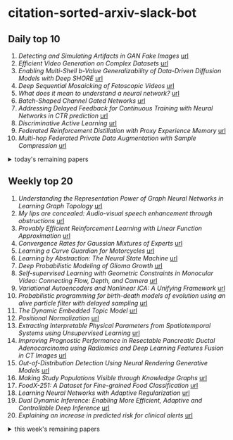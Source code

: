 # citation-sorted-arxiv-slack-bot

## Daily top 10
1. *Detecting and Simulating Artifacts in GAN Fake Images* [url](http://arxiv.org/abs/1907.06515v1)
2. *Efficient Video Generation on Complex Datasets* [url](http://arxiv.org/abs/1907.06571v1)
3. *Enabling Multi-Shell b-Value Generalizability of Data-Driven Diffusion Models with Deep SHORE* [url](http://arxiv.org/abs/1907.06319v1)
4. *Deep Sequential Mosaicking of Fetoscopic Videos* [url](http://arxiv.org/abs/1907.06543v1)
5. *What does it mean to understand a neural network?* [url](http://arxiv.org/abs/1907.06374v1)
6. *Batch-Shaped Channel Gated Networks* [url](http://arxiv.org/abs/1907.06627v1)
7. *Addressing Delayed Feedback for Continuous Training with Neural Networks in CTR prediction* [url](http://arxiv.org/abs/1907.06558v1)
8. *Discriminative Active Learning* [url](http://arxiv.org/abs/1907.06347v1)
9. *Federated Reinforcement Distillation with Proxy Experience Memory* [url](http://arxiv.org/abs/1907.06536v1)
10. *Multi-hop Federated Private Data Augmentation with Sample Compression* [url](http://arxiv.org/abs/1907.06426v1)
<details><summary>today's remaining papers</summary>
  <ol start=11>
    <li><i>Noise-Stable Rigid Graphs for Euclidean Embedding</i> <a href="http://arxiv.org/abs/1907.06441v1">url</a></li>
    <li><i>Multi-scale Graph-based Grading for Alzheimer's Disease Prediction</i> <a href="http://arxiv.org/abs/1907.06625v1">url</a></li>
    <li><i>Revealing posturographic features associated with the risk of falling in patients with Parkinsonian syndromes via machine learning</i> <a href="http://arxiv.org/abs/1907.06614v1">url</a></li>
    <li><i>Sequence Level Semantics Aggregation for Video Object Detection</i> <a href="http://arxiv.org/abs/1907.06390v1">url</a></li>
    <li><i>DeepSUM: Deep neural network for Super-resolution of Unregistered Multitemporal images</i> <a href="http://arxiv.org/abs/1907.06490v1">url</a></li>
    <li><i>Exploring Deep Anomaly Detection Methods Based on Capsule Net</i> <a href="http://arxiv.org/abs/1907.06312v1">url</a></li>
    <li><i>Improving the Harmony of the Composite Image by Spatial-Separated Attention Module</i> <a href="http://arxiv.org/abs/1907.06406v1">url</a></li>
    <li><i>Experimental machine learning quantum homodyne tomography</i> <a href="http://arxiv.org/abs/1907.06589v1">url</a></li>
    <li><i>An Efficient Framework for Visible-Infrared Cross Modality Person Re-Identification</i> <a href="http://arxiv.org/abs/1907.06498v1">url</a></li>
    <li><i>Proximal Policy Optimization with Mixed Distributed Training</i> <a href="http://arxiv.org/abs/1907.06479v1">url</a></li>
    <li><i>A Dual Memory Structure for Efficient Use of Replay Memory in Deep Reinforcement Learning</i> <a href="http://arxiv.org/abs/1907.06396v1">url</a></li>
    <li><i>Markov chain Monte Carlo algorithms with sequential proposals</i> <a href="http://arxiv.org/abs/1907.06544v1">url</a></li>
    <li><i>Concept-Centric Visual Turing Tests for Method Validation</i> <a href="http://arxiv.org/abs/1907.06414v1">url</a></li>
    <li><i>A Causal Bayesian Networks Viewpoint on Fairness</i> <a href="http://arxiv.org/abs/1907.06430v1">url</a></li>
    <li><i>Quick, Stat!: A Statistical Analysis of the Quick, Draw! Dataset</i> <a href="http://arxiv.org/abs/1907.06417v1">url</a></li>
    <li><i>Medical Concept Representation Learning from Claims Data and Application to Health Plan Payment Risk Adjustment</i> <a href="http://arxiv.org/abs/1907.06600v1">url</a></li>
    <li><i>Controlling Model Complexity in Probabilistic Model-Based Dynamic Optimization of Neural Network Structures</i> <a href="http://arxiv.org/abs/1907.06341v1">url</a></li>
    <li><i>Mitigating the Hubness Problem for Zero-Shot Learning of 3D Objects</i> <a href="http://arxiv.org/abs/1907.06371v1">url</a></li>
    <li><i>Robust Nonlinear Component Estimation with Tikhonov Regularization</i> <a href="http://arxiv.org/abs/1907.06496v1">url</a></li>
    <li><i>Multimodal deep networks for text and image-based document classification</i> <a href="http://arxiv.org/abs/1907.06370v1">url</a></li>
    <li><i>Ranking sentences from product description & bullets for better search</i> <a href="http://arxiv.org/abs/1907.06330v1">url</a></li>
    <li><i>Unsupervised Fault Detection in Varying Operating Conditions</i> <a href="http://arxiv.org/abs/1907.06481v1">url</a></li>
    <li><i>Motorway Traffic Flow Prediction using Advanced Deep Learning</i> <a href="http://arxiv.org/abs/1907.06356v1">url</a></li>
    <li><i>RaKUn: Rank-based Keyword extraction via Unsupervised learning and Meta vertex aggregation</i> <a href="http://arxiv.org/abs/1907.06458v1">url</a></li>
    <li><i>Recovery Guarantees for Compressible Signals with Adversarial Noise</i> <a href="http://arxiv.org/abs/1907.06565v1">url</a></li>
    <li><i>A Dimension-free Algorithm for Contextual Continuum-armed Bandits</i> <a href="http://arxiv.org/abs/1907.06550v1">url</a></li>
    <li><i>A Novel User Representation Paradigm for Making Personalized Candidate Retrieval</i> <a href="http://arxiv.org/abs/1907.06323v1">url</a></li>
    <li><i>Color Cerberus</i> <a href="http://arxiv.org/abs/1907.06483v1">url</a></li>
    <li><i>Audits as Evidence: Experiments, Ensembles, and Enforcement</i> <a href="http://arxiv.org/abs/1907.06622v1">url</a></li>
    <li><i>Agglomerative Attention</i> <a href="http://arxiv.org/abs/1907.06607v1">url</a></li>
    <li><i>Improved Hybrid Layered Image Compression using Deep Learning and Traditional Codecs</i> <a href="http://arxiv.org/abs/1907.06566v1">url</a></li>
    <li><i>A study on the Interpretability of Neural Retrieval Models using DeepSHAP</i> <a href="http://arxiv.org/abs/1907.06484v1">url</a></li>
    <li><i>Dynamical Systems as Temporal Feature Spaces</i> <a href="http://arxiv.org/abs/1907.06382v1">url</a></li>
    <li><i>Sequential online prediction in the presence of outliers and change points: an instant temporal structure learning approach</i> <a href="http://arxiv.org/abs/1907.06377v1">url</a></li>
    <li><i>CA-RefineNet:A Dual Input WSI Image Segmentation Algorithm Based on Attention</i> <a href="http://arxiv.org/abs/1907.06358v1">url</a></li>
    <li><i>Myers-Briggs Personality Classification and Personality-Specific Language Generation Using Pre-trained Language Models</i> <a href="http://arxiv.org/abs/1907.06333v1">url</a></li>
    <li><i>FastV2C-HandNet: Fast Voxel to Coordinate Hand Pose Estimation with 3D Convolutional Neural Networks</i> <a href="http://arxiv.org/abs/1907.06327v1">url</a></li>
  </ol>
</details>

## Weekly top 20
1. *Understanding the Representation Power of Graph Neural Networks in Learning Graph Topology* [url](http://arxiv.org/abs/1907.05008v1)
2. *My lips are concealed: Audio-visual speech enhancement through obstructions* [url](http://arxiv.org/abs/1907.04975v1)
3. *Provably Efficient Reinforcement Learning with Linear Function Approximation* [url](http://arxiv.org/abs/1907.05388v1)
4. *Convergence Rates for Gaussian Mixtures of Experts* [url](http://arxiv.org/abs/1907.04377v1)
5. *Learning a Curve Guardian for Motorcycles* [url](http://arxiv.org/abs/1907.05738v1)
6. *Learning by Abstraction: The Neural State Machine* [url](http://arxiv.org/abs/1907.03950v1)
7. *Deep Probabilistic Modeling of Glioma Growth* [url](http://arxiv.org/abs/1907.04064v1)
8. *Self-supervised Learning with Geometric Constraints in Monocular Video: Connecting Flow, Depth, and Camera* [url](http://arxiv.org/abs/1907.05820v1)
9. *Variational Autoencoders and Nonlinear ICA: A Unifying Framework* [url](http://arxiv.org/abs/1907.04809v1)
10. *Probabilistic programming for birth-death models of evolution using an alive particle filter with delayed sampling* [url](http://arxiv.org/abs/1907.04615v1)
11. *The Dynamic Embedded Topic Model* [url](http://arxiv.org/abs/1907.05545v1)
12. *Positional Normalization* [url](http://arxiv.org/abs/1907.04312v1)
13. *Extracting Interpretable Physical Parameters from Spatiotemporal Systems using Unsupervised Learning* [url](http://arxiv.org/abs/1907.06011v1)
14. *Improving Prognostic Performance in Resectable Pancreatic Ductal Adenocarcinoma using Radiomics and Deep Learning Features Fusion in CT Images* [url](http://arxiv.org/abs/1907.04822v1)
15. *Out-of-Distribution Detection Using Neural Rendering Generative Models* [url](http://arxiv.org/abs/1907.04572v1)
16. *Making Study Populations Visible through Knowledge Graphs* [url](http://arxiv.org/abs/1907.04358v1)
17. *FoodX-251: A Dataset for Fine-grained Food Classification* [url](http://arxiv.org/abs/1907.06167v1)
18. *Learning Neural Networks with Adaptive Regularization* [url](http://arxiv.org/abs/1907.06288v1)
19. *Dual Dynamic Inference: Enabling More Efficient, Adaptive and Controllable Deep Inference* [url](http://arxiv.org/abs/1907.04523v1)
20. *Explaining an increase in predicted risk for clinical alerts* [url](http://arxiv.org/abs/1907.04911v1)
<details><summary>this week's remaining papers</summary>
  <ol start=21>
    <li><i>Detecting and Simulating Artifacts in GAN Fake Images</i> <a href="http://arxiv.org/abs/1907.06515v1">url</a></li>
    <li><i>The What-If Tool: Interactive Probing of Machine Learning Models</i> <a href="http://arxiv.org/abs/1907.04135v1">url</a></li>
    <li><i>DeepXDE: A deep learning library for solving differential equations</i> <a href="http://arxiv.org/abs/1907.04502v1">url</a></li>
    <li><i>Efficient Video Generation on Complex Datasets</i> <a href="http://arxiv.org/abs/1907.06571v1">url</a></li>
    <li><i>ALFA: Agglomerative Late Fusion Algorithm for Object Detection</i> <a href="http://arxiv.org/abs/1907.06067v1">url</a></li>
    <li><i>Improving Reverberant Speech Training Using Diffuse Acoustic Simulation</i> <a href="http://arxiv.org/abs/1907.03988v1">url</a></li>
    <li><i>Neural Embedding for Physical Manipulations</i> <a href="http://arxiv.org/abs/1907.06143v1">url</a></li>
    <li><i>Enhanced generative adversarial network for 3D brain MRI super-resolution</i> <a href="http://arxiv.org/abs/1907.04835v1">url</a></li>
    <li><i>A New Stereo Benchmarking Dataset for Satellite Images</i> <a href="http://arxiv.org/abs/1907.04404v1">url</a></li>
    <li><i>Large Memory Layers with Product Keys</i> <a href="http://arxiv.org/abs/1907.05242v1">url</a></li>
    <li><i>And the Bit Goes Down: Revisiting the Quantization of Neural Networks</i> <a href="http://arxiv.org/abs/1907.05686v1">url</a></li>
    <li><i>Learning from Thresholds: Fully Automated Classification of Tumor Infiltrating Lymphocytes for Multiple Cancer Types</i> <a href="http://arxiv.org/abs/1907.03960v1">url</a></li>
    <li><i>Enabling Multi-Shell b-Value Generalizability of Data-Driven Diffusion Models with Deep SHORE</i> <a href="http://arxiv.org/abs/1907.06319v1">url</a></li>
    <li><i>Multivariate Time Series Imputation with Variational Autoencoders</i> <a href="http://arxiv.org/abs/1907.04155v1">url</a></li>
    <li><i>Deep Model Compression via Filter Auto-sampling</i> <a href="http://arxiv.org/abs/1907.05642v1">url</a></li>
    <li><i>Evolutionary Multi-Objective Optimization Driven by Generative Adversarial Networks</i> <a href="http://arxiv.org/abs/1907.04482v1">url</a></li>
    <li><i>Deep Sequential Mosaicking of Fetoscopic Videos</i> <a href="http://arxiv.org/abs/1907.06543v1">url</a></li>
    <li><i>Are deep ResNets provably better than linear predictors?</i> <a href="http://arxiv.org/abs/1907.03922v1">url</a></li>
    <li><i>Change point detection for graphical models in presence of missing values</i> <a href="http://arxiv.org/abs/1907.05409v1">url</a></li>
    <li><i>The Landscape of Non-convex Empirical Risk with Degenerate Population Risk</i> <a href="http://arxiv.org/abs/1907.05520v1">url</a></li>
    <li><i>What does it mean to understand a neural network?</i> <a href="http://arxiv.org/abs/1907.06374v1">url</a></li>
    <li><i>Grounding Value Alignment with Ethical Principles</i> <a href="http://arxiv.org/abs/1907.05447v1">url</a></li>
    <li><i>A Highly Efficient Distributed Deep Learning System For Automatic Speech Recognition</i> <a href="http://arxiv.org/abs/1907.05701v1">url</a></li>
    <li><i>MIPaaL: Mixed Integer Program as a Layer</i> <a href="http://arxiv.org/abs/1907.05912v1">url</a></li>
    <li><i>Batch-Shaped Channel Gated Networks</i> <a href="http://arxiv.org/abs/1907.06627v1">url</a></li>
    <li><i>Which Algorithmic Choices Matter at Which Batch Sizes? Insights From a Noisy Quadratic Model</i> <a href="http://arxiv.org/abs/1907.04164v1">url</a></li>
    <li><i>Dual Extrapolation for Sparse Generalized Linear Models</i> <a href="http://arxiv.org/abs/1907.05830v1">url</a></li>
    <li><i>A Neural Architecture for Designing Truthful and Efficient Auctions</i> <a href="http://arxiv.org/abs/1907.05181v1">url</a></li>
    <li><i>A Modular Task-oriented Dialogue System Using a Neural Mixture-of-Experts</i> <a href="http://arxiv.org/abs/1907.05346v1">url</a></li>
    <li><i>GraphSAINT: Graph Sampling Based Inductive Learning Method</i> <a href="http://arxiv.org/abs/1907.04931v1">url</a></li>
    <li><i>Fetal Pose Estimation in Volumetric MRI using a 3D Convolution Neural Network</i> <a href="http://arxiv.org/abs/1907.04500v1">url</a></li>
    <li><i>LakhNES: Improving multi-instrumental music generation with cross-domain pre-training</i> <a href="http://arxiv.org/abs/1907.04868v1">url</a></li>
    <li><i>Adversarial Objects Against LiDAR-Based Autonomous Driving Systems</i> <a href="http://arxiv.org/abs/1907.05418v1">url</a></li>
    <li><i>Gesture-to-Gesture Translation in the Wild via Category-Independent Conditional Maps</i> <a href="http://arxiv.org/abs/1907.05916v1">url</a></li>
    <li><i>Activitynet 2019 Task 3: Exploring Contexts for Dense Captioning Events in Videos</i> <a href="http://arxiv.org/abs/1907.05092v1">url</a></li>
    <li><i>Sparse-to-Dense Hypercolumn Matching for Long-Term Visual Localization</i> <a href="http://arxiv.org/abs/1907.03965v1">url</a></li>
    <li><i>Bayesian Synthesis of Probabilistic Programs for Automatic Data Modeling</i> <a href="http://arxiv.org/abs/1907.06249v1">url</a></li>
    <li><i>ReCoSa: Detecting the Relevant Contexts with Self-Attention for Multi-turn Dialogue Generation</i> <a href="http://arxiv.org/abs/1907.05339v1">url</a></li>
    <li><i>Assessing postural instability during cerebral hypoperfusion using sub-millimeter monocular 3D sway tracking</i> <a href="http://arxiv.org/abs/1907.05376v1">url</a></li>
    <li><i>Unsupervised Adversarial Attacks on Deep Feature-based Retrieval with GAN</i> <a href="http://arxiv.org/abs/1907.05793v1">url</a></li>
    <li><i>Environment Reconstruction with Hidden Confounders for Reinforcement Learning based Recommendation</i> <a href="http://arxiv.org/abs/1907.06584v1">url</a></li>
    <li><i>Faster Neural Network Training with Data Echoing</i> <a href="http://arxiv.org/abs/1907.05550v1">url</a></li>
    <li><i>Learning to Reason with Relational Video Representation for Question Answering</i> <a href="http://arxiv.org/abs/1907.04553v1">url</a></li>
    <li><i>Addressing Delayed Feedback for Continuous Training with Neural Networks in CTR prediction</i> <a href="http://arxiv.org/abs/1907.06558v1">url</a></li>
    <li><i>Multi-Task Recurrent Convolutional Network with Correlation Loss for Surgical Video Analysis</i> <a href="http://arxiv.org/abs/1907.06099v1">url</a></li>
    <li><i>Discriminative Active Learning</i> <a href="http://arxiv.org/abs/1907.06347v1">url</a></li>
    <li><i>Understanding Deep Learning Techniques for Image Segmentation</i> <a href="http://arxiv.org/abs/1907.06119v1">url</a></li>
    <li><i>AVD: Adversarial Video Distillation</i> <a href="http://arxiv.org/abs/1907.05640v1">url</a></li>
    <li><i>A Robust Two-Sample Test for Time Series data</i> <a href="http://arxiv.org/abs/1907.04081v1">url</a></li>
    <li><i>Conditional Independence Testing using Generative Adversarial Networks</i> <a href="http://arxiv.org/abs/1907.04068v1">url</a></li>
    <li><i>k-hop Graph Neural Networks</i> <a href="http://arxiv.org/abs/1907.06051v1">url</a></li>
    <li><i>Learning to learn with quantum neural networks via classical neural networks</i> <a href="http://arxiv.org/abs/1907.05415v1">url</a></li>
    <li><i>Exploration by Optimisation in Partial Monitoring</i> <a href="http://arxiv.org/abs/1907.05772v1">url</a></li>
    <li><i>Fast Estimating Pedestrian Moving State Based on Single 2D Body Pose by Shallow Neural Network</i> <a href="http://arxiv.org/abs/1907.04361v1">url</a></li>
    <li><i>Contextual One-Class Classification in Data Streams</i> <a href="http://arxiv.org/abs/1907.04233v1">url</a></li>
    <li><i>Counterfactual Reasoning for Fair Clinical Risk Prediction</i> <a href="http://arxiv.org/abs/1907.06260v1">url</a></li>
    <li><i>Convergence Analysis of Machine Learning Algorithms for the Numerical Solution of Mean Field Control and Games: I -- The Ergodic Case</i> <a href="http://arxiv.org/abs/1907.05980v1">url</a></li>
    <li><i>Deep-Learning for Tidemark Segmentation in Human Osteochondral Tissues Imaged with Micro-computed Tomography</i> <a href="http://arxiv.org/abs/1907.05089v1">url</a></li>
    <li><i>Vision-and-Dialog Navigation</i> <a href="http://arxiv.org/abs/1907.04957v1">url</a></li>
    <li><i>Federated Reinforcement Distillation with Proxy Experience Memory</i> <a href="http://arxiv.org/abs/1907.06536v1">url</a></li>
    <li><i>Multi-hop Federated Private Data Augmentation with Sample Compression</i> <a href="http://arxiv.org/abs/1907.06426v1">url</a></li>
    <li><i>Noise-Stable Rigid Graphs for Euclidean Embedding</i> <a href="http://arxiv.org/abs/1907.06441v1">url</a></li>
    <li><i>Barnes-Hut Approximation for Point SetGeodesic Shooting</i> <a href="http://arxiv.org/abs/1907.04834v1">url</a></li>
    <li><i>Preselection Bandits under the Plackett-Luce Model</i> <a href="http://arxiv.org/abs/1907.06123v1">url</a></li>
    <li><i>Towards Probabilistic Generative Models Harnessing Graph Neural Networks for Disease-Gene Prediction</i> <a href="http://arxiv.org/abs/1907.05628v1">url</a></li>
    <li><i>Perturbation theory approach to study the latent space degeneracy of Variational Autoencoders</i> <a href="http://arxiv.org/abs/1907.05267v1">url</a></li>
    <li><i>Learning the Wireless V2I Channels Using Deep Neural Networks</i> <a href="http://arxiv.org/abs/1907.04831v1">url</a></li>
    <li><i>Multi-scale Graph-based Grading for Alzheimer's Disease Prediction</i> <a href="http://arxiv.org/abs/1907.06625v1">url</a></li>
    <li><i>Bayesian Optimization in Variational Latent Spaces with Dynamic Compression</i> <a href="http://arxiv.org/abs/1907.04796v1">url</a></li>
    <li><i>Revealing posturographic features associated with the risk of falling in patients with Parkinsonian syndromes via machine learning</i> <a href="http://arxiv.org/abs/1907.06614v1">url</a></li>
    <li><i>Low-rank matrix completion and denoising under Poisson noise</i> <a href="http://arxiv.org/abs/1907.05325v1">url</a></li>
    <li><i>Cross-Domain Complementary Learning with Synthetic Data for Multi-Person Part Segmentation</i> <a href="http://arxiv.org/abs/1907.05193v1">url</a></li>
    <li><i>Signet Ring Cell Detection With a Semi-supervised Learning Framework</i> <a href="http://arxiv.org/abs/1907.03954v1">url</a></li>
    <li><i>Why Blocking Targeted Adversarial Perturbations Impairs the Ability to Learn</i> <a href="http://arxiv.org/abs/1907.05718v1">url</a></li>
    <li><i>All Sparse PCA Models Are Wrong, But Some Are Useful. Part I: Computation of Scores, Residuals and Explained Variance</i> <a href="http://arxiv.org/abs/1907.03989v1">url</a></li>
    <li><i>PC-DARTS: Partial Channel Connections for Memory-Efficient Differentiable Architecture Search</i> <a href="http://arxiv.org/abs/1907.05737v1">url</a></li>
    <li><i>Making AI Forget You: Data Deletion in Machine Learning</i> <a href="http://arxiv.org/abs/1907.05012v1">url</a></li>
    <li><i>Application Inference using Machine Learning based Side Channel Analysis</i> <a href="http://arxiv.org/abs/1907.04428v1">url</a></li>
    <li><i>R-Transformer: Recurrent Neural Network Enhanced Transformer</i> <a href="http://arxiv.org/abs/1907.05572v1">url</a></li>
    <li><i>Sparse Networks from Scratch: Faster Training without Losing Performance</i> <a href="http://arxiv.org/abs/1907.04840v1">url</a></li>
    <li><i>Sequence Level Semantics Aggregation for Video Object Detection</i> <a href="http://arxiv.org/abs/1907.06390v1">url</a></li>
    <li><i>Evaluation of Retinal Image Quality Assessment Networks in Different Color-spaces</i> <a href="http://arxiv.org/abs/1907.05345v1">url</a></li>
    <li><i>Gated-SCNN: Gated Shape CNNs for Semantic Segmentation</i> <a href="http://arxiv.org/abs/1907.05740v1">url</a></li>
    <li><i>More Supervision, Less Computation: Statistical-Computational Tradeoffs in Weakly Supervised Learning</i> <a href="http://arxiv.org/abs/1907.06257v1">url</a></li>
    <li><i>Smile, be Happy :) Emoji Embedding for Visual Sentiment Analysis</i> <a href="http://arxiv.org/abs/1907.06160v1">url</a></li>
    <li><i>Learning a Behavior Model of Hybrid Systems Through Combining Model-Based Testing and Machine Learning (Full Version)</i> <a href="http://arxiv.org/abs/1907.04708v1">url</a></li>
    <li><i>Gain with no Pain: Efficient Kernel-PCA by Nyström Sampling</i> <a href="http://arxiv.org/abs/1907.05226v1">url</a></li>
    <li><i>Striving for Simplicity in Off-policy Deep Reinforcement Learning</i> <a href="http://arxiv.org/abs/1907.04543v1">url</a></li>
    <li><i>Domain Adaptation in Multi-Channel Autoencoder based Features for Robust Face Anti-Spoofing</i> <a href="http://arxiv.org/abs/1907.04048v1">url</a></li>
    <li><i>Deep Pixel-wise Binary Supervision for Face Presentation Attack Detection</i> <a href="http://arxiv.org/abs/1907.04047v1">url</a></li>
    <li><i>Characterization of Overlap in Observational Studies</i> <a href="http://arxiv.org/abs/1907.04138v1">url</a></li>
    <li><i>Learning to Optimize Domain Specific Normalization for Domain Generalization</i> <a href="http://arxiv.org/abs/1907.04275v1">url</a></li>
    <li><i>Multi-Person tracking by multi-scale detection in Basketball scenarios</i> <a href="http://arxiv.org/abs/1907.04637v1">url</a></li>
    <li><i>Privileged Features Distillation for E-Commerce Recommendations</i> <a href="http://arxiv.org/abs/1907.05171v1">url</a></li>
    <li><i>Predicting engagement in online social networks: Challenges and opportunities</i> <a href="http://arxiv.org/abs/1907.05442v1">url</a></li>
    <li><i>Data-driven Policy on Feasibility Determination for the Train Shunting Problem</i> <a href="http://arxiv.org/abs/1907.04711v1">url</a></li>
    <li><i>Influence of Pointing on Learning to Count: A Neuro-Robotics Model</i> <a href="http://arxiv.org/abs/1907.05269v1">url</a></li>
    <li><i>A Deep Neural Network for Finger Counting and Numerosity Estimation</i> <a href="http://arxiv.org/abs/1907.05270v1">url</a></li>
    <li><i>ACTNET: end-to-end learning of feature activations and aggregation for effective instance image retrieval</i> <a href="http://arxiv.org/abs/1907.05794v1">url</a></li>
    <li><i>Interpretable Dynamics Models for Data-Efficient Reinforcement Learning</i> <a href="http://arxiv.org/abs/1907.04902v1">url</a></li>
    <li><i>A General Decoupled Learning Framework for Parameterized Image Operators</i> <a href="http://arxiv.org/abs/1907.05852v1">url</a></li>
    <li><i>Effective Incorporation of Speaker Information in Utterance Encoding in Dialog</i> <a href="http://arxiv.org/abs/1907.05599v1">url</a></li>
    <li><i>Justifying Diagnosis Decisions by Deep Neural Networks</i> <a href="http://arxiv.org/abs/1907.05671v1">url</a></li>
    <li><i>Using dynamic routing to extract intermediate features for developing scalable capsule networks</i> <a href="http://arxiv.org/abs/1907.06062v1">url</a></li>
    <li><i>The stochastic multi-gradient algorithm for multi-objective optimization and its application to supervised machine learning</i> <a href="http://arxiv.org/abs/1907.04472v1">url</a></li>
    <li><i>Robust GPU-based Virtual Reality Simulation of Radio Frequency Ablations for Various Needle Geometries and Locations</i> <a href="http://arxiv.org/abs/1907.05709v1">url</a></li>
    <li><i>Attentive CT Lesion Detection Using Deep Pyramid Inference with Multi-Scale Booster</i> <a href="http://arxiv.org/abs/1907.03958v1">url</a></li>
    <li><i>Coarse Graining of Data via Inhomogeneous Diffusion Condensation</i> <a href="http://arxiv.org/abs/1907.04463v1">url</a></li>
    <li><i>Simple Kinematic Feedback Enhances Autonomous Learning in Bio-Inspired Tendon-Driven Systems</i> <a href="http://arxiv.org/abs/1907.04539v1">url</a></li>
    <li><i>RinQ Fingerprinting: Recurrence-informed Quantile Networks for Magnetic Resonance Fingerprinting</i> <a href="http://arxiv.org/abs/1907.05277v1">url</a></li>
    <li><i>DeepSUM: Deep neural network for Super-resolution of Unregistered Multitemporal images</i> <a href="http://arxiv.org/abs/1907.06490v1">url</a></li>
    <li><i>Efficient average-case population recovery in the presence of insertions and deletions</i> <a href="http://arxiv.org/abs/1907.05964v1">url</a></li>
    <li><i>Quantum and Classical Algorithms for Approximate Submodular Function Minimization</i> <a href="http://arxiv.org/abs/1907.05378v1">url</a></li>
    <li><i>Minimizers of the Empirical Risk and Risk Monotonicity</i> <a href="http://arxiv.org/abs/1907.05476v1">url</a></li>
    <li><i>Super-resolution meets machine learning: approximation of measures</i> <a href="http://arxiv.org/abs/1907.04895v1">url</a></li>
    <li><i>The Use of Gaussian Processes in System Identification</i> <a href="http://arxiv.org/abs/1907.06066v1">url</a></li>
    <li><i>FMRI data augmentation via synthesis</i> <a href="http://arxiv.org/abs/1907.06134v1">url</a></li>
    <li><i>Massively Multilingual Neural Machine Translation in the Wild: Findings and Challenges</i> <a href="http://arxiv.org/abs/1907.05019v1">url</a></li>
    <li><i>Measuring the Transferability of Adversarial Examples</i> <a href="http://arxiv.org/abs/1907.06291v1">url</a></li>
    <li><i>SNAP: Finding Approximate Second-Order Stationary Solutions Efficiently for Non-convex Linearly Constrained Problems</i> <a href="http://arxiv.org/abs/1907.04450v1">url</a></li>
    <li><i>Dual Adversarial Semantics-Consistent Network for Generalized Zero-Shot Learning</i> <a href="http://arxiv.org/abs/1907.05570v1">url</a></li>
    <li><i>Deep Active Learning for Axon-Myelin Segmentation on Histology Data</i> <a href="http://arxiv.org/abs/1907.05143v1">url</a></li>
    <li><i>M3D-GAN: Multi-Modal Multi-Domain Translation with Universal Attention</i> <a href="http://arxiv.org/abs/1907.04378v1">url</a></li>
    <li><i>Learning better generative models for dexterous, single-view grasping of novel objects</i> <a href="http://arxiv.org/abs/1907.06053v1">url</a></li>
    <li><i>Tails of Triangular Flows</i> <a href="http://arxiv.org/abs/1907.04481v1">url</a></li>
    <li><i>Sparsely Activated Networks</i> <a href="http://arxiv.org/abs/1907.06592v1">url</a></li>
    <li><i>Autoencoding sensory substitution</i> <a href="http://arxiv.org/abs/1907.06286v1">url</a></li>
    <li><i>Characterizing Inter-Layer Functional Mappings of Deep Learning Models</i> <a href="http://arxiv.org/abs/1907.04223v1">url</a></li>
    <li><i>k-GANs: Ensemble of Generative Models with Semi-Discrete Optimal Transport</i> <a href="http://arxiv.org/abs/1907.04050v1">url</a></li>
    <li><i>Towards Affordance Prediction with Vision via Task Oriented Grasp Quality Metrics</i> <a href="http://arxiv.org/abs/1907.04761v1">url</a></li>
    <li><i>Adaptive Context Encoding Module for Semantic Segmentation</i> <a href="http://arxiv.org/abs/1907.06082v1">url</a></li>
    <li><i>FIRE: Unsupervised bi-directional inter-modality registration using deep networks</i> <a href="http://arxiv.org/abs/1907.05062v1">url</a></li>
    <li><i>Coupled-Projection Residual Network for MRI Super-Resolution</i> <a href="http://arxiv.org/abs/1907.05598v1">url</a></li>
    <li><i>On Designing Machine Learning Models for Malicious Network Traffic Classification</i> <a href="http://arxiv.org/abs/1907.04846v1">url</a></li>
    <li><i>Neural Network-based Equalizer by Utilizing Coding Gain in Advance</i> <a href="http://arxiv.org/abs/1907.04980v1">url</a></li>
    <li><i>General Board Game Playing for Education and Research in Generic AI Game Learning</i> <a href="http://arxiv.org/abs/1907.06508v1">url</a></li>
    <li><i>Learning Key-Value Store Design</i> <a href="http://arxiv.org/abs/1907.05443v1">url</a></li>
    <li><i>Boosting Scene Character Recognition by Learning Canonical Forms of Glyphs</i> <a href="http://arxiv.org/abs/1907.05577v1">url</a></li>
    <li><i>Profiling based Out-of-core Hybrid Method for Large Neural Networks</i> <a href="http://arxiv.org/abs/1907.05013v1">url</a></li>
    <li><i>Beyond Imitation: Generative and Variational Choreography via Machine Learning</i> <a href="http://arxiv.org/abs/1907.05297v1">url</a></li>
    <li><i>Reinforcement Learning with Chromatic Networks</i> <a href="http://arxiv.org/abs/1907.06511v1">url</a></li>
    <li><i>Stateful Detection of Black-Box Adversarial Attacks</i> <a href="http://arxiv.org/abs/1907.05587v1">url</a></li>
    <li><i>Exploring Deep Anomaly Detection Methods Based on Capsule Net</i> <a href="http://arxiv.org/abs/1907.06312v1">url</a></li>
    <li><i>Disease classification of macular Optical Coherence Tomography scans using deep learning software: validation on independent, multi-centre data</i> <a href="http://arxiv.org/abs/1907.05164v1">url</a></li>
    <li><i>Graph-Structured Visual Imitation</i> <a href="http://arxiv.org/abs/1907.05518v1">url</a></li>
    <li><i>SynthText3D: Synthesizing Scene Text Images from 3D Virtual Worlds</i> <a href="http://arxiv.org/abs/1907.06007v1">url</a></li>
    <li><i>DisCoRL: Continual Reinforcement Learning via Policy Distillation</i> <a href="http://arxiv.org/abs/1907.05855v1">url</a></li>
    <li><i>Time2Vec: Learning a Vector Representation of Time</i> <a href="http://arxiv.org/abs/1907.05321v1">url</a></li>
    <li><i>Quantifying Confounding Bias in Neuroimaging Datasets with Causal Inference</i> <a href="http://arxiv.org/abs/1907.04102v1">url</a></li>
    <li><i>Trust-Region Variational Inference with Gaussian Mixture Models</i> <a href="http://arxiv.org/abs/1907.04710v1">url</a></li>
    <li><i>Efficient Pose Selection for Interactive Camera Calibration</i> <a href="http://arxiv.org/abs/1907.04096v1">url</a></li>
    <li><i>Utilizing Eye Gaze to Enhance the Generalization of Imitation Networks to Unseen Environments</i> <a href="http://arxiv.org/abs/1907.04728v1">url</a></li>
    <li><i>Two-stream Spatiotemporal Feature for Video QA Task</i> <a href="http://arxiv.org/abs/1907.05006v1">url</a></li>
    <li><i>DOB-Net: Actively Rejecting Unknown Excessive Time-Varying Disturbances</i> <a href="http://arxiv.org/abs/1907.04514v1">url</a></li>
    <li><i>Assessing Transferability from Simulation to Reality for Reinforcement Learning</i> <a href="http://arxiv.org/abs/1907.04685v1">url</a></li>
    <li><i>Imitation-Projected Policy Gradient for Programmatic Reinforcement Learning</i> <a href="http://arxiv.org/abs/1907.05431v1">url</a></li>
    <li><i>Automated Real-time Anomaly Detection in Human Trajectories using Sequence to Sequence Networks</i> <a href="http://arxiv.org/abs/1907.05813v1">url</a></li>
    <li><i>Multifaceted Analysis of Fine-Tuning in Deep Model for Visual Recognition</i> <a href="http://arxiv.org/abs/1907.05099v1">url</a></li>
    <li><i>GluonCV and GluonNLP: Deep Learning in Computer Vision and Natural Language Processing</i> <a href="http://arxiv.org/abs/1907.04433v1">url</a></li>
    <li><i>A Deep Reinforcement-Learning-based Driving Policy for Autonomous Road Vehicles</i> <a href="http://arxiv.org/abs/1907.05246v1">url</a></li>
    <li><i>Generative Modeling by Estimating Gradients of the Data Distribution</i> <a href="http://arxiv.org/abs/1907.05600v1">url</a></li>
    <li><i>Compressed Subspace Learning Based on Canonical Angle Preserving Property</i> <a href="http://arxiv.org/abs/1907.06166v1">url</a></li>
    <li><i>A Baseline for 3D Multi-Object Tracking</i> <a href="http://arxiv.org/abs/1907.03961v1">url</a></li>
    <li><i>Sequence-to-Sequence Natural Language to Humanoid Robot Sign Language</i> <a href="http://arxiv.org/abs/1907.04198v1">url</a></li>
    <li><i>Diverse Trajectory Forecasting with Determinantal Point Processes</i> <a href="http://arxiv.org/abs/1907.04967v1">url</a></li>
    <li><i>DSNet: Automatic Dermoscopic Skin Lesion Segmentation</i> <a href="http://arxiv.org/abs/1907.04305v1">url</a></li>
    <li><i>Motion Planning Networks: Bridging the Gap Between Learning-based and Classical Motion Planners</i> <a href="http://arxiv.org/abs/1907.06013v1">url</a></li>
    <li><i>MeetUp! A Corpus of Joint Activity Dialogues in a Visual Environment</i> <a href="http://arxiv.org/abs/1907.05084v1">url</a></li>
    <li><i>Improving the Harmony of the Composite Image by Spatial-Separated Attention Module</i> <a href="http://arxiv.org/abs/1907.06406v1">url</a></li>
    <li><i>Experimental machine learning quantum homodyne tomography</i> <a href="http://arxiv.org/abs/1907.06589v1">url</a></li>
    <li><i>An Efficient Framework for Visible-Infrared Cross Modality Person Re-Identification</i> <a href="http://arxiv.org/abs/1907.06498v1">url</a></li>
    <li><i>PreCall: A Visual Interface for Threshold Optimization in ML Model Selection</i> <a href="http://arxiv.org/abs/1907.05131v1">url</a></li>
    <li><i>Proximal Policy Optimization with Mixed Distributed Training</i> <a href="http://arxiv.org/abs/1907.06479v1">url</a></li>
    <li><i>BlazeFace: Sub-millisecond Neural Face Detection on Mobile GPUs</i> <a href="http://arxiv.org/abs/1907.05047v1">url</a></li>
    <li><i>Mean Spectral Normalization of Deep Neural Networks for Embedded Automation</i> <a href="http://arxiv.org/abs/1907.04003v1">url</a></li>
    <li><i>A Dual Memory Structure for Efficient Use of Replay Memory in Deep Reinforcement Learning</i> <a href="http://arxiv.org/abs/1907.06396v1">url</a></li>
    <li><i>Markov Decision Process for MOOC users behavioral inference</i> <a href="http://arxiv.org/abs/1907.04723v1">url</a></li>
    <li><i>Fully Convolutional Networks for Handwriting Recognition</i> <a href="http://arxiv.org/abs/1907.04888v1">url</a></li>
    <li><i>Gated Multiple Feedback Network for Image Super-Resolution</i> <a href="http://arxiv.org/abs/1907.04253v1">url</a></li>
    <li><i>Partially Observable Planning and Learning for Systems with Non-Uniform Dynamics</i> <a href="http://arxiv.org/abs/1907.04457v1">url</a></li>
    <li><i>Efficient Cloth Simulation using Miniature Cloth and Upscaling Deep Neural Networks</i> <a href="http://arxiv.org/abs/1907.03953v1">url</a></li>
    <li><i>Generalized Rank Minimization based Group Sparse Coding for Low-level Image Restoration via Dictionary Learning</i> <a href="http://arxiv.org/abs/1907.04699v1">url</a></li>
    <li><i>Online-Learning for min-max discrete problems</i> <a href="http://arxiv.org/abs/1907.05944v1">url</a></li>
    <li><i>A review on deep learning techniques for 3D sensed data classification</i> <a href="http://arxiv.org/abs/1907.04444v1">url</a></li>
    <li><i>SynthCity: A large scale synthetic point cloud</i> <a href="http://arxiv.org/abs/1907.04758v1">url</a></li>
    <li><i>Joint Learning of Multiple Image Restoration Tasks</i> <a href="http://arxiv.org/abs/1907.04508v1">url</a></li>
    <li><i>Progressive Wasserstein Barycenters of Persistence Diagrams</i> <a href="http://arxiv.org/abs/1907.04565v1">url</a></li>
    <li><i>Perceptually Motivated Method for Image Inpainting Comparison</i> <a href="http://arxiv.org/abs/1907.06296v1">url</a></li>
    <li><i>Label Aware Graph Convolutional Network -- Not All Edges Deserve Your Attention</i> <a href="http://arxiv.org/abs/1907.04707v1">url</a></li>
    <li><i>Seeker based Adaptive Guidance via Reinforcement Meta-Learning Applied to Asteroid Close Proximity Operations</i> <a href="http://arxiv.org/abs/1907.06098v1">url</a></li>
    <li><i>Deep auscultation: Predicting respiratory anomalies and diseases via recurrent neural networks</i> <a href="http://arxiv.org/abs/1907.05708v1">url</a></li>
    <li><i>The FAST Algorithm for Submodular Maximization</i> <a href="http://arxiv.org/abs/1907.06173v1">url</a></li>
    <li><i>RL-RRT: Kinodynamic Motion Planning via Learning Reachability Estimators from RL Policies</i> <a href="http://arxiv.org/abs/1907.04799v1">url</a></li>
    <li><i>AMAD: Adversarial Multiscale Anomaly Detection on High-Dimensional and Time-Evolving Categorical Data</i> <a href="http://arxiv.org/abs/1907.06582v1">url</a></li>
    <li><i>Markov chain Monte Carlo algorithms with sequential proposals</i> <a href="http://arxiv.org/abs/1907.06544v1">url</a></li>
    <li><i>Analysis of Ward's Method</i> <a href="http://arxiv.org/abs/1907.05094v1">url</a></li>
    <li><i>Productization Challenges of Contextual Multi-Armed Bandits</i> <a href="http://arxiv.org/abs/1907.04884v1">url</a></li>
    <li><i>Rethink Global Reward Game and Credit Assignment in Multi-agent Reinforcement Learning</i> <a href="http://arxiv.org/abs/1907.05707v1">url</a></li>
    <li><i>An Intrinsically-Motivated Approach for Learning Highly Exploring and Fast Mixing Policies</i> <a href="http://arxiv.org/abs/1907.04662v1">url</a></li>
    <li><i>Learning Complex Basis Functions for Invariant Representations of Audio</i> <a href="http://arxiv.org/abs/1907.05982v1">url</a></li>
    <li><i>Graph Neural Based End-to-end Data Association Framework for Online Multiple-Object Tracking</i> <a href="http://arxiv.org/abs/1907.05315v1">url</a></li>
    <li><i>Efficient Semantic Scene Completion Network with Spatial Group Convolution</i> <a href="http://arxiv.org/abs/1907.05091v1">url</a></li>
    <li><i>Template-Based Posit Multiplication for Training and Inferring in Neural Networks</i> <a href="http://arxiv.org/abs/1907.04091v1">url</a></li>
    <li><i>Multi-Element Long Distance Dependencies: Using SPk Languages to Explore the Characteristics of Long-Distance Dependencies</i> <a href="http://arxiv.org/abs/1907.06048v1">url</a></li>
    <li><i>Multiscale Principle of Relevant Information for Hyperspectral Image Classification</i> <a href="http://arxiv.org/abs/1907.06022v1">url</a></li>
    <li><i>Deep Multi Label Classification in Affine Subspaces</i> <a href="http://arxiv.org/abs/1907.04563v1">url</a></li>
    <li><i>Learning a Static Bug Finder from Data</i> <a href="http://arxiv.org/abs/1907.05579v1">url</a></li>
    <li><i>Bringing Giant Neural Networks Down to Earth with Unlabeled Data</i> <a href="http://arxiv.org/abs/1907.06065v1">url</a></li>
    <li><i>A machine learning framework for computationally expensive transient models</i> <a href="http://arxiv.org/abs/1907.05928v1">url</a></li>
    <li><i>Global Optimality Guarantees for Nonconvex Unsupervised Video Segmentation</i> <a href="http://arxiv.org/abs/1907.04409v1">url</a></li>
    <li><i>Aggregate-Eliminate-Predict: Detecting Adverse Drug Events from Heterogeneous Electronic Health Records</i> <a href="http://arxiv.org/abs/1907.06058v1">url</a></li>
    <li><i>On the Global Convergence of Actor-Critic: A Case for Linear Quadratic Regulator with Ergodic Cost</i> <a href="http://arxiv.org/abs/1907.06246v1">url</a></li>
    <li><i>Model Development Process</i> <a href="http://arxiv.org/abs/1907.04461v1">url</a></li>
    <li><i>Voice Pathology Detection Using Deep Learning: a Preliminary Study</i> <a href="http://arxiv.org/abs/1907.05905v1">url</a></li>
    <li><i>Towards Robust Voice Pathology Detection</i> <a href="http://arxiv.org/abs/1907.06129v1">url</a></li>
    <li><i>Haar Transforms for Graph Neural Networks</i> <a href="http://arxiv.org/abs/1907.04786v1">url</a></li>
    <li><i>Task Selection Policies for Multitask Learning</i> <a href="http://arxiv.org/abs/1907.06214v1">url</a></li>
    <li><i>Computational Concentration of Measure: Optimal Bounds, Reductions, and More</i> <a href="http://arxiv.org/abs/1907.05401v1">url</a></li>
    <li><i>Concept-Centric Visual Turing Tests for Method Validation</i> <a href="http://arxiv.org/abs/1907.06414v1">url</a></li>
    <li><i>On Activation Function Coresets for Network Pruning</i> <a href="http://arxiv.org/abs/1907.04018v1">url</a></li>
    <li><i>Tiny-Inception-ResNet-v2: Using Deep Learning for Eliminating Bonded Labors of Brick Kilns in South Asia</i> <a href="http://arxiv.org/abs/1907.05552v1">url</a></li>
    <li><i>Feature space transformations and model selection to improve the performance of classifiers</i> <a href="http://arxiv.org/abs/1907.06258v1">url</a></li>
    <li><i>Tensor p-shrinkage nuclear norm for low-rank tensor completion</i> <a href="http://arxiv.org/abs/1907.04092v1">url</a></li>
    <li><i>Time series cluster kernels to exploit informative missingness and incomplete label information</i> <a href="http://arxiv.org/abs/1907.05251v1">url</a></li>
    <li><i>Warfarin dose estimation on multiple datasets with automated hyperparameter optimisation and a novel software framework</i> <a href="http://arxiv.org/abs/1907.05363v1">url</a></li>
    <li><i>Forecasting remaining useful life: Interpretable deep learning approach via variational Bayesian inferences</i> <a href="http://arxiv.org/abs/1907.05146v1">url</a></li>
    <li><i>Adaptive Exploration for Unsupervised Person Re-Identification</i> <a href="http://arxiv.org/abs/1907.04194v1">url</a></li>
    <li><i>Incremental Intervention Effects in Studies with Many Timepoints, Repeated Outcomes, and Dropout</i> <a href="http://arxiv.org/abs/1907.04004v1">url</a></li>
    <li><i>Generating All the Roads to Rome: Road Layout Randomization for Improved Road Marking Segmentation</i> <a href="http://arxiv.org/abs/1907.04569v1">url</a></li>
    <li><i>A Causal Bayesian Networks Viewpoint on Fairness</i> <a href="http://arxiv.org/abs/1907.06430v1">url</a></li>
    <li><i>Online Inference and Detection of Curbs in Partially Occluded Scenes with Sparse LIDAR</i> <a href="http://arxiv.org/abs/1907.05375v1">url</a></li>
    <li><i>Differentiable Bayesian Neural Network Inference for Data Streams</i> <a href="http://arxiv.org/abs/1907.05911v1">url</a></li>
    <li><i>Modeling the Uncertainty in Electronic Health Records: a Bayesian Deep Learning Approach</i> <a href="http://arxiv.org/abs/1907.06162v1">url</a></li>
    <li><i>Predicting Merge Conflicts in Collaborative Software Development</i> <a href="http://arxiv.org/abs/1907.06274v1">url</a></li>
    <li><i>Transfer Learning from Audio-Visual Grounding to Speech Recognition</i> <a href="http://arxiv.org/abs/1907.04355v1">url</a></li>
    <li><i>Improving Deep Lesion Detection Using 3D Contextual and Spatial Attention</i> <a href="http://arxiv.org/abs/1907.04052v1">url</a></li>
    <li><i>Laplacian-regularized graph bandits: Algorithms and theoretical analysis</i> <a href="http://arxiv.org/abs/1907.05632v1">url</a></li>
    <li><i>Ranking-Based Reward Extrapolation without Rankings</i> <a href="http://arxiv.org/abs/1907.03976v1">url</a></li>
    <li><i>Exploring Conditioning for Generative Music Systems with Human-Interpretable Controls</i> <a href="http://arxiv.org/abs/1907.04352v1">url</a></li>
    <li><i>Freeze and Chaos for DNNs: an NTK view of Batch Normalization, Checkerboard and Boundary Effects</i> <a href="http://arxiv.org/abs/1907.05715v1">url</a></li>
    <li><i>On the Optimality of Trees Generated by ID3</i> <a href="http://arxiv.org/abs/1907.05444v1">url</a></li>
    <li><i>Artificial Intelligence as a Services (AI-aaS) on Software-Defined Infrastructure</i> <a href="http://arxiv.org/abs/1907.05505v1">url</a></li>
    <li><i>Performance Boundary Identification for the Evaluation of Automated Vehicles using Gaussian Process Classification</i> <a href="http://arxiv.org/abs/1907.05364v1">url</a></li>
    <li><i>Aesthetic Attributes Assessment of Images</i> <a href="http://arxiv.org/abs/1907.04983v1">url</a></li>
    <li><i>Regularized HessELM and Inclined Entropy Measurement for Congestive Heart Failure Prediction</i> <a href="http://arxiv.org/abs/1907.05888v1">url</a></li>
    <li><i>Deep Learning with ConvNET Predicts Imagery Tasks Through EEG</i> <a href="http://arxiv.org/abs/1907.05674v1">url</a></li>
    <li><i>Multi-layer Attention Mechanism for Speech Keyword Recognition</i> <a href="http://arxiv.org/abs/1907.04536v1">url</a></li>
    <li><i>A Electric Network Reconfiguration Strategy with Case-Based Reasoning for the Smart Grid</i> <a href="http://arxiv.org/abs/1907.05885v1">url</a></li>
    <li><i>Local Distribution Obfuscation via Probability Coupling</i> <a href="http://arxiv.org/abs/1907.05991v1">url</a></li>
    <li><i>Automatic Repair and Type Binding of Undeclared Variables using Neural Networks</i> <a href="http://arxiv.org/abs/1907.06205v1">url</a></li>
    <li><i>Safe Policy Improvement with Soft Baseline Bootstrapping</i> <a href="http://arxiv.org/abs/1907.05079v1">url</a></li>
    <li><i>Learning Self-Correctable Policies and Value Functions from Demonstrations with Negative Sampling</i> <a href="http://arxiv.org/abs/1907.05634v1">url</a></li>
    <li><i>Identifying Linear Models in Multi-Resolution Population Data using Minimum Description Length Principle to Predict Household Income</i> <a href="http://arxiv.org/abs/1907.05234v1">url</a></li>
    <li><i>Quick, Stat!: A Statistical Analysis of the Quick, Draw! Dataset</i> <a href="http://arxiv.org/abs/1907.06417v1">url</a></li>
    <li><i>Distributed Black-Box Optimization via Error Correcting Codes</i> <a href="http://arxiv.org/abs/1907.05984v1">url</a></li>
    <li><i>Neural Input Search for Large Scale Recommendation Models</i> <a href="http://arxiv.org/abs/1907.04471v1">url</a></li>
    <li><i>Medical Concept Representation Learning from Claims Data and Application to Health Plan Payment Risk Adjustment</i> <a href="http://arxiv.org/abs/1907.06600v1">url</a></li>
    <li><i>Neural News Recommendation with Attentive Multi-View Learning</i> <a href="http://arxiv.org/abs/1907.05576v1">url</a></li>
    <li><i>Controlling Model Complexity in Probabilistic Model-Based Dynamic Optimization of Neural Network Structures</i> <a href="http://arxiv.org/abs/1907.06341v1">url</a></li>
    <li><i>Mitigating the Hubness Problem for Zero-Shot Learning of 3D Objects</i> <a href="http://arxiv.org/abs/1907.06371v1">url</a></li>
    <li><i>Robust Nonlinear Component Estimation with Tikhonov Regularization</i> <a href="http://arxiv.org/abs/1907.06496v1">url</a></li>
    <li><i>Hybrid Residual Attention Network for Single Image Super Resolution</i> <a href="http://arxiv.org/abs/1907.05514v1">url</a></li>
    <li><i>Multimodal deep networks for text and image-based document classification</i> <a href="http://arxiv.org/abs/1907.06370v1">url</a></li>
    <li><i>Image Evolution Trajectory Prediction and Classification from Baseline using Learning-based Patch Atlas Selection for Early Diagnosis</i> <a href="http://arxiv.org/abs/1907.06064v1">url</a></li>
    <li><i>Domain Adaptation-based Augmentation for Weakly Supervised Nuclei Detection</i> <a href="http://arxiv.org/abs/1907.04681v1">url</a></li>
    <li><i>Scaling Limit of Neural Networks with the Xavier Initialization and Convergence to a Global Minimum</i> <a href="http://arxiv.org/abs/1907.04108v1">url</a></li>
    <li><i>Nonconvex Regularized Robust Regression with Oracle Properties in Polynomial Time</i> <a href="http://arxiv.org/abs/1907.04027v1">url</a></li>
    <li><i>Dunhuang Grotto Painting Dataset and Benchmark</i> <a href="http://arxiv.org/abs/1907.04589v1">url</a></li>
    <li><i>Can Unconditional Language Models Recover Arbitrary Sentences?</i> <a href="http://arxiv.org/abs/1907.04944v1">url</a></li>
    <li><i>On the Exact Recovery Conditions of 3D Human Motion from 2D Landmark Motion with Sparse Articulated Motion</i> <a href="http://arxiv.org/abs/1907.03967v1">url</a></li>
    <li><i>Ranking sentences from product description & bullets for better search</i> <a href="http://arxiv.org/abs/1907.06330v1">url</a></li>
    <li><i>Image-Based Size Analysis of Agglomerated and Partially Sintered Particles via Convolutional Neural Networks</i> <a href="http://arxiv.org/abs/1907.05112v1">url</a></li>
    <li><i>Multi-Speaker End-to-End Speech Synthesis</i> <a href="http://arxiv.org/abs/1907.04462v1">url</a></li>
    <li><i>Deep Lagrangian Networks for end-to-end learning of energy-based control for under-actuated systems</i> <a href="http://arxiv.org/abs/1907.04489v1">url</a></li>
    <li><i>Unsupervised Fault Detection in Varying Operating Conditions</i> <a href="http://arxiv.org/abs/1907.06481v1">url</a></li>
    <li><i>UnsuperPoint: End-to-end Unsupervised Interest Point Detector and Descriptor</i> <a href="http://arxiv.org/abs/1907.04011v1">url</a></li>
    <li><i>A Study and Analysis of a Feature Subset Selection Technique using Penguin Search Optimization Algorithm (FS-PeSOA)</i> <a href="http://arxiv.org/abs/1907.05943v1">url</a></li>
    <li><i>Motorway Traffic Flow Prediction using Advanced Deep Learning</i> <a href="http://arxiv.org/abs/1907.06356v1">url</a></li>
    <li><i>BADAM: A Public Dataset for Baseline Detection in Arabic-script Manuscripts</i> <a href="http://arxiv.org/abs/1907.04041v1">url</a></li>
    <li><i>Unified Optimal Analysis of the (Stochastic) Gradient Method</i> <a href="http://arxiv.org/abs/1907.04232v1">url</a></li>
    <li><i>Towards Characterizing and Limiting Information Exposure in DNN Layers</i> <a href="http://arxiv.org/abs/1907.06034v1">url</a></li>
    <li><i>Mercem: Method Name Recommendation Based on Call Graph Embedding</i> <a href="http://arxiv.org/abs/1907.05690v1">url</a></li>
    <li><i>3D pavement surface reconstruction using an RGB-D sensor</i> <a href="http://arxiv.org/abs/1907.04124v1">url</a></li>
    <li><i>Tackling Graphical NLP problems with Graph Recurrent Networks</i> <a href="http://arxiv.org/abs/1907.06142v1">url</a></li>
    <li><i>RaKUn: Rank-based Keyword extraction via Unsupervised learning and Meta vertex aggregation</i> <a href="http://arxiv.org/abs/1907.06458v1">url</a></li>
    <li><i>Edge Heuristic GAN for Non-uniform Blind Deblurring</i> <a href="http://arxiv.org/abs/1907.05185v1">url</a></li>
    <li><i>Motion Segmentation Using Locally Affine Atom Voting</i> <a href="http://arxiv.org/abs/1907.06091v1">url</a></li>
    <li><i>Dreaming machine learning: Lipschitz extensions for reinforcement learning on financial markets</i> <a href="http://arxiv.org/abs/1907.05697v1">url</a></li>
    <li><i>Stochastic Convergence Results for Regularized Actor-Critic Methods</i> <a href="http://arxiv.org/abs/1907.06138v1">url</a></li>
    <li><i>Deep Learning Techniques for Improving Digital Gait Segmentation</i> <a href="http://arxiv.org/abs/1907.04281v1">url</a></li>
    <li><i>Object Detection in Video with Spatial-temporal Context Aggregation</i> <a href="http://arxiv.org/abs/1907.04988v1">url</a></li>
    <li><i>Neural Networks as Explicit Word-Based Rules</i> <a href="http://arxiv.org/abs/1907.04613v1">url</a></li>
    <li><i>Learning to Handle Parameter Perturbations in Combinatorial Optimization: an Application to Facility Location</i> <a href="http://arxiv.org/abs/1907.05765v1">url</a></li>
    <li><i>Extension of Sinkhorn Method: Optimal Movement Estimation of Agents Moving at Constant Velocity</i> <a href="http://arxiv.org/abs/1907.05036v1">url</a></li>
    <li><i>State Estimation in Visual Inertial Autonomous Helicopter Landing Using Optimisation on Manifold</i> <a href="http://arxiv.org/abs/1907.06247v1">url</a></li>
    <li><i>Recovery Guarantees for Compressible Signals with Adversarial Noise</i> <a href="http://arxiv.org/abs/1907.06565v1">url</a></li>
    <li><i>Saliency Maps Generation for Automatic Text Summarization</i> <a href="http://arxiv.org/abs/1907.05664v1">url</a></li>
    <li><i>A Dimension-free Algorithm for Contextual Continuum-armed Bandits</i> <a href="http://arxiv.org/abs/1907.06550v1">url</a></li>
    <li><i>A Novel User Representation Paradigm for Making Personalized Candidate Retrieval</i> <a href="http://arxiv.org/abs/1907.06323v1">url</a></li>
    <li><i>A Stochastic First-Order Method for Ordered Empirical Risk Minimization</i> <a href="http://arxiv.org/abs/1907.04371v1">url</a></li>
    <li><i>A Divide-and-Conquer Approach towards Understanding Deep Networks</i> <a href="http://arxiv.org/abs/1907.06194v1">url</a></li>
    <li><i>Adaptive Margin Ranking Loss for Knowledge Graph Embeddings via a Correntropy Objective Function</i> <a href="http://arxiv.org/abs/1907.05336v1">url</a></li>
    <li><i>Self-Regulated Interactive Sequence-to-Sequence Learning</i> <a href="http://arxiv.org/abs/1907.05190v1">url</a></li>
    <li><i>The Futility of Bias-Free Learning and Search</i> <a href="http://arxiv.org/abs/1907.06010v1">url</a></li>
    <li><i>A New Benchmark and Approach for Fine-grained Cross-media Retrieval</i> <a href="http://arxiv.org/abs/1907.04476v1">url</a></li>
    <li><i>Regularizing Neural Networks for Future Trajectory Prediction via Inverse Reinforcement Learning</i> <a href="http://arxiv.org/abs/1907.04525v1">url</a></li>
    <li><i>Energy-Efficient Radio Resource Allocation for Federated Edge Learning</i> <a href="http://arxiv.org/abs/1907.06040v1">url</a></li>
    <li><i>Nonnegative Matrix Factorization with Local Similarity Learning</i> <a href="http://arxiv.org/abs/1907.04150v1">url</a></li>
    <li><i>calibDB: enabling web based computer vision through on-the-fly camera calibration</i> <a href="http://arxiv.org/abs/1907.04100v1">url</a></li>
    <li><i>Improving the Projection of Global Structures in Data through Spanning Trees</i> <a href="http://arxiv.org/abs/1907.05783v1">url</a></li>
    <li><i>Semi-supervised Feature-Level Attribute Manipulation for Fashion Image Retrieval</i> <a href="http://arxiv.org/abs/1907.05007v1">url</a></li>
    <li><i>MLR (Memory, Learning and Recognition): A General Cognitive Model -- applied to Intelligent Robots and Systems Control</i> <a href="http://arxiv.org/abs/1907.05553v1">url</a></li>
    <li><i>M3D-RPN: Monocular 3D Region Proposal Network for Object Detection</i> <a href="http://arxiv.org/abs/1907.06038v1">url</a></li>
    <li><i>To Tune or Not To Tune? How About the Best of Both Worlds?</i> <a href="http://arxiv.org/abs/1907.05338v1">url</a></li>
    <li><i>A Light weight and Hybrid Deep Learning Model based Online Signature Verification</i> <a href="http://arxiv.org/abs/1907.04061v1">url</a></li>
    <li><i>Deep Learning for Spacecraft Pose Estimation from Photorealistic Rendering</i> <a href="http://arxiv.org/abs/1907.04298v1">url</a></li>
    <li><i>Highly parallel algorithm for the Ising ground state searching problem</i> <a href="http://arxiv.org/abs/1907.05124v1">url</a></li>
    <li><i>Automatic Mass Detection in Breast Using Deep Convolutional Neural Network and SVM Classifier</i> <a href="http://arxiv.org/abs/1907.04424v1">url</a></li>
    <li><i>Aerial Animal Biometrics: Individual Friesian Cattle Recovery and Visual Identification via an Autonomous UAV with Onboard Deep Inference</i> <a href="http://arxiv.org/abs/1907.05310v1">url</a></li>
    <li><i>Amplifying Rényi Differential Privacy via Shuffling</i> <a href="http://arxiv.org/abs/1907.05156v1">url</a></li>
    <li><i>On the Role of Time in Learning</i> <a href="http://arxiv.org/abs/1907.06198v1">url</a></li>
    <li><i>Spatiotemporal Local Propagation</i> <a href="http://arxiv.org/abs/1907.05106v1">url</a></li>
    <li><i>A Conditional Wasserstein Generative Adversarial Network for Pixel-level Crack Detection using Video Extracted Images</i> <a href="http://arxiv.org/abs/1907.06014v1">url</a></li>
    <li><i>Improving the Performance of the LSTM and HMM Models via Hybridization</i> <a href="http://arxiv.org/abs/1907.04670v1">url</a></li>
    <li><i>Toeplitz Inverse Covariance based Robust Speaker Clustering for Naturalistic Audio Streams</i> <a href="http://arxiv.org/abs/1907.05584v1">url</a></li>
    <li><i>Kernel Trajectory Maps for Multi-Modal Probabilistic Motion Prediction</i> <a href="http://arxiv.org/abs/1907.05127v1">url</a></li>
    <li><i>Micro-expression Action Unit Detection withSpatio-temporal Adaptive Pooling</i> <a href="http://arxiv.org/abs/1907.05023v1">url</a></li>
    <li><i>Depth from Small Motion using Rank-1 Initialization</i> <a href="http://arxiv.org/abs/1907.04058v1">url</a></li>
    <li><i>retina-VAE: Variationally Decoding the Spectrum of Macular Disease</i> <a href="http://arxiv.org/abs/1907.05195v1">url</a></li>
    <li><i>Activity2Vec: Learning ADL Embeddings from Sensor Data with a Sequence-to-Sequence Model</i> <a href="http://arxiv.org/abs/1907.05597v1">url</a></li>
    <li><i>Color Cerberus</i> <a href="http://arxiv.org/abs/1907.06483v1">url</a></li>
    <li><i>UW-BHI at MEDIQA 2019: An Analysis of Representation Methods for Medical Natural Language Inference</i> <a href="http://arxiv.org/abs/1907.04286v1">url</a></li>
    <li><i>Applications of a Novel Knowledge Discovery and Data Mining Process Model for Metabolomics</i> <a href="http://arxiv.org/abs/1907.03755v1">url</a></li>
    <li><i>Lidar-based Object Classification with Explicit Occlusion Modeling</i> <a href="http://arxiv.org/abs/1907.04057v1">url</a></li>
    <li><i>Understanding Player Engagement and In-Game Purchasing Behavior with Ensemble Learning</i> <a href="http://arxiv.org/abs/1907.03947v1">url</a></li>
    <li><i>SVGD: A Virtual Gradients Descent Method for Stochastic Optimization</i> <a href="http://arxiv.org/abs/1907.04021v1">url</a></li>
    <li><i>Incremental Semantic Mapping with Unsupervised On-line Learning</i> <a href="http://arxiv.org/abs/1907.04001v1">url</a></li>
    <li><i>Accurate Nuclear Segmentation with \\Center Vector Encoding</i> <a href="http://arxiv.org/abs/1907.03951v1">url</a></li>
    <li><i>Profiling Players with Engagement Predictions</i> <a href="http://arxiv.org/abs/1907.03870v1">url</a></li>
    <li><i>PathRank: A Multi-Task Learning Framework to Rank Paths in Spatial Networks</i> <a href="http://arxiv.org/abs/1907.04028v1">url</a></li>
    <li><i>BASN -- Learning Steganography with Binary Attention Mechanism</i> <a href="http://arxiv.org/abs/1907.04362v1">url</a></li>
    <li><i>Learning in Competitive Network with Haeusslers Equation adapted using FIREFLY algorithm</i> <a href="http://arxiv.org/abs/1907.04160v1">url</a></li>
    <li><i>Security for Distributed Deep Neural Networks Towards Data Confidentiality & Intellectual Property Protection</i> <a href="http://arxiv.org/abs/1907.04246v1">url</a></li>
    <li><i>A divide-and-conquer algorithm for binary matrix completion</i> <a href="http://arxiv.org/abs/1907.04251v1">url</a></li>
    <li><i>Deep Reinforcement Learning in Financial Markets</i> <a href="http://arxiv.org/abs/1907.04373v1">url</a></li>
    <li><i>Computer-Aided Data Mining: Automating a Novel Knowledge Discovery and Data Mining Process Model for Metabolomics</i> <a href="http://arxiv.org/abs/1907.04318v1">url</a></li>
    <li><i>Click-Through Rate Prediction with the User Memory Network</i> <a href="http://arxiv.org/abs/1907.04667v1">url</a></li>
    <li><i>A Targeted Acceleration and Compression Framework for Low bit Neural Networks</i> <a href="http://arxiv.org/abs/1907.05271v1">url</a></li>
    <li><i>StrokeSave: A Novel, High-Performance Mobile Application for Stroke Diagnosis using Deep Learning and Computer Vision</i> <a href="http://arxiv.org/abs/1907.05358v1">url</a></li>
    <li><i>Image based Eye Gaze Tracking and its Applications</i> <a href="http://arxiv.org/abs/1907.04325v1">url</a></li>
    <li><i>Hybrid system identification using switching density networks</i> <a href="http://arxiv.org/abs/1907.04360v1">url</a></li>
    <li><i>Variance-Based Risk Estimations in Markov Processes via Transformation with State Lumping</i> <a href="http://arxiv.org/abs/1907.05231v1">url</a></li>
    <li><i>Generating Adversarial Fragments with Adversarial Networks for Physical-world Implementation</i> <a href="http://arxiv.org/abs/1907.04449v1">url</a></li>
    <li><i>A Conformance Checking-based Approach for Drift Detection in Business Processes</i> <a href="http://arxiv.org/abs/1907.04276v1">url</a></li>
    <li><i>Three algorithms for solving high-dimensional fully-coupled FBSDEs through deep learning</i> <a href="http://arxiv.org/abs/1907.05327v1">url</a></li>
    <li><i>Audits as Evidence: Experiments, Ensembles, and Enforcement</i> <a href="http://arxiv.org/abs/1907.06622v1">url</a></li>
    <li><i>VarGNet: Variable Group Convolutional Neural Network for Efficient Embedded Computing</i> <a href="http://arxiv.org/abs/1907.05653v1">url</a></li>
    <li><i>Parameterized Exploration</i> <a href="http://arxiv.org/abs/1907.06090v1">url</a></li>
    <li><i>S&CNet: A Enhanced Coarse-to-fine Framework For Monocular Depth Completion</i> <a href="http://arxiv.org/abs/1907.06071v1">url</a></li>
    <li><i>Minimal Sample Subspace Learning: Theory and Algorithms</i> <a href="http://arxiv.org/abs/1907.06032v1">url</a></li>
    <li><i>Structure-Aware Residual Pyramid Network for Monocular Depth Estimation</i> <a href="http://arxiv.org/abs/1907.06023v1">url</a></li>
    <li><i>Deep network as memory space: complexity, generalization, disentangled representation and interpretability</i> <a href="http://arxiv.org/abs/1907.06572v1">url</a></li>
    <li><i>Augmenting Neural Nets with Symbolic Synthesis: Applications to Few-Shot Learning</i> <a href="http://arxiv.org/abs/1907.05878v1">url</a></li>
    <li><i>Equiprobable mappings in weighted constraint grammars</i> <a href="http://arxiv.org/abs/1907.05839v1">url</a></li>
    <li><i>Semi-Supervised Graph Embedding for Multi-Label Graph Node Classification</i> <a href="http://arxiv.org/abs/1907.05743v1">url</a></li>
    <li><i>Virtual Adversarial Lipschitz Regularization</i> <a href="http://arxiv.org/abs/1907.05681v1">url</a></li>
    <li><i>Learning Functions over Sets via Permutation Adversarial Networks</i> <a href="http://arxiv.org/abs/1907.05638v1">url</a></li>
    <li><i>Agglomerative Attention</i> <a href="http://arxiv.org/abs/1907.06607v1">url</a></li>
    <li><i>Jointly Adversarial Network to Wavelength Compensation and Dehazing of Underwater Images</i> <a href="http://arxiv.org/abs/1907.05595v1">url</a></li>
    <li><i>Online Learning to Estimate Warfarin Dose with Contextual Linear Bandits</i> <a href="http://arxiv.org/abs/1907.05496v1">url</a></li>
    <li><i>Wind Estimation Using Quadcopter Motion: A Machine Learning Approach</i> <a href="http://arxiv.org/abs/1907.05720v1">url</a></li>
    <li><i>Single Image Super-Resolution via CNN Architectures and TV-TV Minimization</i> <a href="http://arxiv.org/abs/1907.05380v1">url</a></li>
    <li><i>A Model-based Approach for Sample-efficient Multi-task Reinforcement Learning</i> <a href="http://arxiv.org/abs/1907.04964v1">url</a></li>
    <li><i>Agile Domain Adaptation</i> <a href="http://arxiv.org/abs/1907.04978v1">url</a></li>
    <li><i>Optimal Feature Transport for Cross-View Image Geo-Localization</i> <a href="http://arxiv.org/abs/1907.05021v1">url</a></li>
    <li><i>Machine Learning Kernel Method from a Quantum Generative Model</i> <a href="http://arxiv.org/abs/1907.05103v1">url</a></li>
    <li><i>Fairness without Regret</i> <a href="http://arxiv.org/abs/1907.05159v1">url</a></li>
    <li><i>Acoustic Model Optimization Based On Evolutionary Stochastic Gradient Descent with Anchors for Automatic Speech Recognition</i> <a href="http://arxiv.org/abs/1907.04882v1">url</a></li>
    <li><i>Fast geodesic shooting for landmark matching using CUDA</i> <a href="http://arxiv.org/abs/1907.04839v1">url</a></li>
    <li><i>Quantifying Error in the Presence of Confounders for Causal Inference</i> <a href="http://arxiv.org/abs/1907.04805v1">url</a></li>
    <li><i>Metamorphic Detection of Adversarial Examples in Deep Learning Models With Affine Transformations</i> <a href="http://arxiv.org/abs/1907.04774v1">url</a></li>
    <li><i>Improved Hybrid Layered Image Compression using Deep Learning and Traditional Codecs</i> <a href="http://arxiv.org/abs/1907.06566v1">url</a></li>
    <li><i>A study on the Interpretability of Neural Retrieval Models using DeepSHAP</i> <a href="http://arxiv.org/abs/1907.06484v1">url</a></li>
    <li><i>Dynamical Systems as Temporal Feature Spaces</i> <a href="http://arxiv.org/abs/1907.06382v1">url</a></li>
    <li><i>Sequential online prediction in the presence of outliers and change points: an instant temporal structure learning approach</i> <a href="http://arxiv.org/abs/1907.06377v1">url</a></li>
    <li><i>CA-RefineNet:A Dual Input WSI Image Segmentation Algorithm Based on Attention</i> <a href="http://arxiv.org/abs/1907.06358v1">url</a></li>
    <li><i>Myers-Briggs Personality Classification and Personality-Specific Language Generation Using Pre-trained Language Models</i> <a href="http://arxiv.org/abs/1907.06333v1">url</a></li>
    <li><i>FastV2C-HandNet: Fast Voxel to Coordinate Hand Pose Estimation with 3D Convolutional Neural Networks</i> <a href="http://arxiv.org/abs/1907.06327v1">url</a></li>
    <li><i>Finite-Time Performance Bounds and Adaptive Learning Rate Selection for Two Time-Scale Reinforcement Learning</i> <a href="http://arxiv.org/abs/1907.06290v1">url</a></li>
    <li><i>Unsupervised Automatic Building Extraction Using Active Contour Model on Unregistered Optical Imagery and Airborne LiDAR Data</i> <a href="http://arxiv.org/abs/1907.06206v1">url</a></li>
    <li><i>Adaptive Deep Learning for High Dimensional Hamilton-Jacobi-Bellman Equations</i> <a href="http://arxiv.org/abs/1907.05317v1">url</a></li>
    <li><i>ThirdEye: Triplet Based Iris Recognition without Normalization</i> <a href="http://arxiv.org/abs/1907.06147v1">url</a></li>
    <li><i>Deep Lagrangian Networks: Using Physics as Model Prior for Deep Learning</i> <a href="http://arxiv.org/abs/1907.04490v1">url</a></li>
    <li><i>User Preference Prediction in Visual Data on Mobile Devices</i> <a href="http://arxiv.org/abs/1907.04519v1">url</a></li>
    <li><i>Two-block vs. Multi-block ADMM: An empirical evaluation of convergence</i> <a href="http://arxiv.org/abs/1907.04524v1">url</a></li>
    <li><i>Towards Explaining the Regularization Effect of Initial Large Learning Rate in Training Neural Networks</i> <a href="http://arxiv.org/abs/1907.04595v1">url</a></li>
    <li><i>Video Action Recognition Via Neural Architecture Searching</i> <a href="http://arxiv.org/abs/1907.04632v1">url</a></li>
    <li><i>One Shot Learning for Deformable Medical Image Registration and Periodic Motion Tracking</i> <a href="http://arxiv.org/abs/1907.04641v1">url</a></li>
    <li><i>A Projectional Ansatz to Reconstruction</i> <a href="http://arxiv.org/abs/1907.04675v1">url</a></li>
    <li><i>Toward a Procedural Fruit Tree Rendering Framework for Image Analysis</i> <a href="http://arxiv.org/abs/1907.04759v1">url</a></li>
    <li><i>Non-technical Loss Detection with Statistical Profile Images Based on Semi-supervised Learning</i> <a href="http://arxiv.org/abs/1907.03925v1">url</a></li>
  </ol>
</details>

